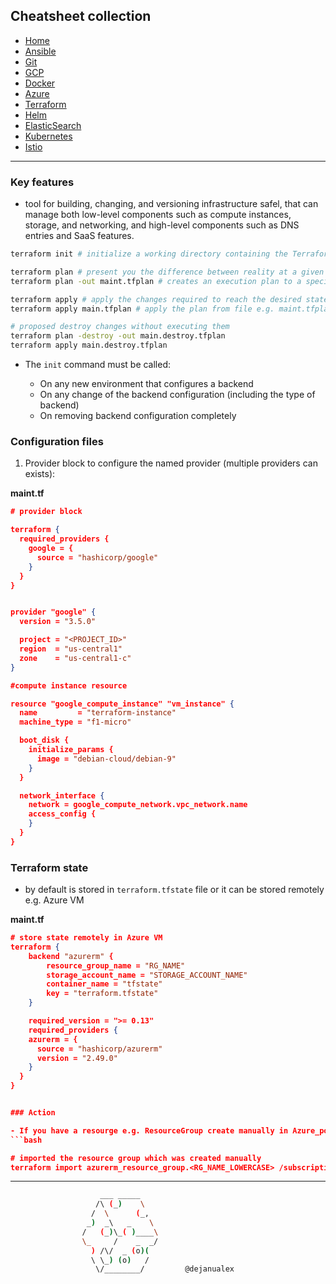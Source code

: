 ## Cheatsheet collection

* [Home](index.md)
* [Ansible](ansible.md)
* [Git](git.md)
* [GCP](index.md)
* [Docker](docker.md)
* [Azure](azure.md)
* <ins>[Terraform](terraform.md)</ins>
* [Helm](helm.md)
* [ElasticSearch](elastic.md)
* [Kubernetes](k8s.md)
* [Istio](istio.md)

---

### Key features

*  tool for building, changing, and versioning infrastructure safel, that can manage both low-level components such as compute instances, storage, and networking, and high-level components such as DNS entries and SaaS features.

```bash
terraform init # initialize a working directory containing the Terraform configuration files.

terraform plan # present you the difference between reality at a given time and config you intend to apply
terraform plan -out maint.tfplan # creates an execution plan to a specified output file

terraform apply # apply the changes required to reach the desired state of the configuration.
terraform apply main.tfplan # apply the plan from file e.g. maint.tfplan

# proposed destroy changes without executing them
terraform plan -destroy -out main.destroy.tfplan
terraform apply main.destroy.tfplan
```

* The `init` command must be called:

  * On any new environment that configures a backend
  * On any change of the backend configuration (including the type of backend)
  * On removing backend configuration completely

### Configuration files

1) Provider block to configure the named provider (multiple providers can exists):

**maint.tf**
```json
# provider block

terraform {
  required_providers {
    google = {
      source = "hashicorp/google"
    }
  }
}


provider "google" {
  version = "3.5.0"

  project = "<PROJECT_ID>"
  region  = "us-central1"
  zone    = "us-central1-c"
}

#compute instance resource

resource "google_compute_instance" "vm_instance" {
  name         = "terraform-instance"
  machine_type = "f1-micro"

  boot_disk {
    initialize_params {
      image = "debian-cloud/debian-9"
    }
  }

  network_interface {
    network = google_compute_network.vpc_network.name
    access_config {
    }
  }
}
```

### Terraform state

* by default is stored in `terraform.tfstate` file or it can be stored remotely e.g. Azure VM

**maint.tf**
```json
# store state remotely in Azure VM
terraform {
    backend "azurerm" {
        resource_group_name = "RG_NAME"
        storage_account_name = "STORAGE_ACCOUNT_NAME"
        container_name = "tfstate"
        key = "terraform.tfstate"
    }

    required_version = ">= 0.13"
    required_providers {
    azurerm = {
      source = "hashicorp/azurerm"
      version = "2.49.0"
    }
  }
}


### Action

- If you have a resourge e.g. ResourceGroup create manually in Azure_portal in order to use it you must import it:
```bash

# imported the resource group which was created manually
terraform import azurerm_resource_group.<RG_NAME_LOWERCASE> /subscriptions/<SUBS_ID>/resourceGroups/<RG_NAME>
```
---

```bash
                    ___ _____
                   /\ (_)    \
                  /  \      (_,
                 _)  _\   _    \
                /   (_)\_( )____\
                \_     /    _  _/
                  ) /\/  _ (o)(
                  \ \_) (o)   /
                   \/________/         @dejanualex
```